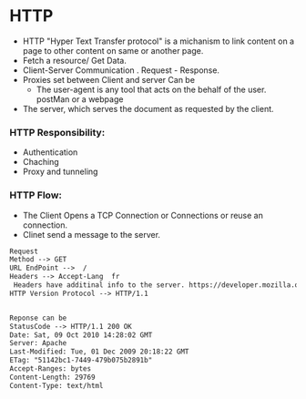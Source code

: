 # HTTP
-  HTTP "Hyper Text Transfer protocol" is a michanism to link content on a page to other content on same or another page. 
- Fetch a resource/ Get Data. 
- Client-Server Communication . Request - Response. 
- Proxies set between Client and server Can be 
  -  The user-agent is any tool that acts on the behalf of the user. postMan or a webpage 
- The server, which serves the document as requested by the client.

### HTTP Responsibility:
- Authentication 
- Chaching 
- Proxy and tunneling 

### HTTP Flow:
- The Client Opens a TCP Connection or Connections or reuse an connection. 
- Clinet send a message to the server. 
```diff
Request 
Method --> GET 
URL EndPoint -->  / 
Headers --> Accept-Lang  fr
 Headers have additinal info to the server. https://developer.mozilla.org/en-US/docs/Web/HTTP/Headers
HTTP Version Protocol --> HTTP/1.1


Reponse can be
StatusCode --> HTTP/1.1 200 OK
Date: Sat, 09 Oct 2010 14:28:02 GMT
Server: Apache
Last-Modified: Tue, 01 Dec 2009 20:18:22 GMT
ETag: "51142bc1-7449-479b075b2891b"
Accept-Ranges: bytes
Content-Length: 29769
Content-Type: text/html


```


  
  
  

